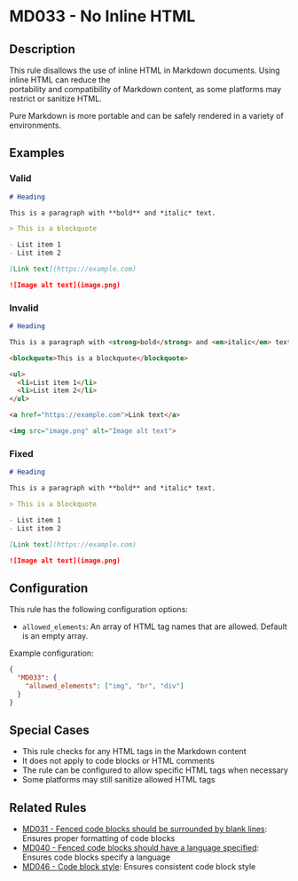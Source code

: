 # MD033 - No Inline HTML

## Description

This rule disallows the use of inline HTML in Markdown documents. Using inline HTML can reduce the  
portability and compatibility of Markdown content, as some platforms may restrict or sanitize HTML.

Pure Markdown is more portable and can be safely rendered in a variety of environments.

<!-- markdownlint-disable -->
## Examples

### Valid

```markdown
# Heading

This is a paragraph with **bold** and *italic* text.

> This is a blockquote

- List item 1
- List item 2

[Link text](https://example.com)

![Image alt text](image.png)
```

### Invalid

```markdown
# Heading

This is a paragraph with <strong>bold</strong> and <em>italic</em> text.

<blockquote>This is a blockquote</blockquote>

<ul>
  <li>List item 1</li>
  <li>List item 2</li>
</ul>

<a href="https://example.com">Link text</a>

<img src="image.png" alt="Image alt text">
```

### Fixed

```markdown
# Heading

This is a paragraph with **bold** and *italic* text.

> This is a blockquote

- List item 1
- List item 2

[Link text](https://example.com)

![Image alt text](image.png)
```
<!-- markdownlint-enable -->

## Configuration

This rule has the following configuration options:

- `allowed_elements`: An array of HTML tag names that are allowed. Default is an empty array.

Example configuration:

```json
{
  "MD033": {
    "allowed_elements": ["img", "br", "div"]
  }
}
```

## Special Cases

- This rule checks for any HTML tags in the Markdown content
- It does not apply to code blocks or HTML comments
- The rule can be configured to allow specific HTML tags when necessary
- Some platforms may still sanitize allowed HTML tags

## Related Rules

- [MD031 - Fenced code blocks should be surrounded by blank lines](md031.md): Ensures proper formatting of code blocks
- [MD040 - Fenced code blocks should have a language specified](md040.md): Ensures code blocks specify a language
- [MD046 - Code block style](md046.md): Ensures consistent code block style
